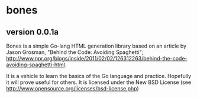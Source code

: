 bones
=====
version 0.0.1a
--------------

Bones is a simple Go-lang HTML generation library based on an article by Jason Grosman, "Behind the Code: Avoiding Spaghetti"; http://www.npr.org/blogs/inside/2011/02/02/126312263/behind-the-code-avoiding-spaghetti-html.

It is a vehicle to learn the basics of the Go language and practice.  Hopefully it will prove useful for others. It is licensed under the New BSD License (see http://www.opensource.org/licenses/bsd-license.php)

